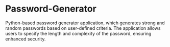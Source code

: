 # Password-Generator
Python-based password generator application, which generates strong and random passwords based on user-defined criteria. The application allows users to specify the length and complexity of the password, ensuring enhanced security.
